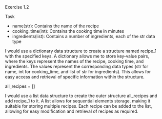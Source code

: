 Exercise 1.2

Task

- name(str): Contains the name of the recipe
- cooking_time(int): Contains the cooking time in minutes
- ingredients(list): Contains a number of ingredients, each of the str data type

I would use a dictionary data structure to create a structure named recipe_1 with the specified keys. A dictionary allows me to store key-value pairs, where the keys represent the names of the recipe, cooking time, and ingredients. The values represent the corresponding data types (str for name, int for cooking_time, and list of str for ingredients). This allows for easy access and retrieval of specific information within the structure.

all_recipes = []

I would use a list data structure to create the outer structure all_recipes and add recipe_1 to it. A list allows for sequential elements storage, making it suitable for storing multiple recipes. Each recipe can be added to the list, allowing for easy modification and retrieval of recipes as required. 